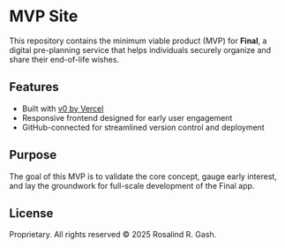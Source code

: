 # MVP Site

This repository contains the minimum viable product (MVP) for **Final**, a digital pre-planning service that helps individuals securely organize and share their end-of-life wishes.

## Features

- Built with [v0 by Vercel](https://v0.dev)
- Responsive frontend designed for early user engagement
- GitHub-connected for streamlined version control and deployment

## Purpose

The goal of this MVP is to validate the core concept, gauge early interest, and lay the groundwork for full-scale development of the Final app.

## License

Proprietary. All rights reserved © 2025 Rosalind R. Gash.
